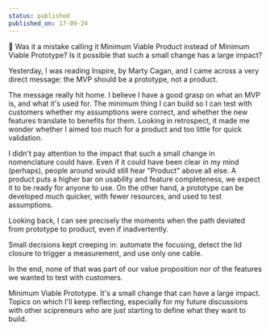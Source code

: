 ```yaml
---
status: published
published_on: 17-09-24
---
```

🔨 Was it a mistake calling it Minimum Viable Product instead of Minimum Viable Prototype? Is it possible that such a small change has a large impact? 

Yesterday, I was reading Inspire, by Marty Cagan, and I came across a very direct message: the MVP should be a prototype, not a product. 

The message really hit home. I believe I have a good grasp on what an MVP is, and what it's used for. The minimum thing I can build so I can test with customers whether my assumptions were correct, and whether the new features translate to benefits for them. Looking in retrospect, it made me wonder whether I aimed too much for a product and too little for quick validation. 

I didn't pay attention to the impact that such a small change in nomenclature could have. Even if it could have been clear in my mind (perhaps), people around would still hear "Product" above all else. A product puts a higher bar on usability and feature completeness, we expect it to be ready for anyone to use. On the other hand, a prototype can be developed much quicker, with fewer resources, and used to test assumptions. 

Looking back, I can see precisely the moments when the path deviated from prototype to product, even if inadvertently. 

Small decisions kept creeping in: automate the focusing, detect the lid closure to trigger a measurement, and use only one cable. 

In the end, none of that was part of our value proposition nor of the features we wanted to test with customers. 

Minimum Viable Prototype. It's a small change that can have a large impact. Topics on which I'll keep reflecting, especially for my future discussions with other scipreneurs who are just starting to define what they want to build. 